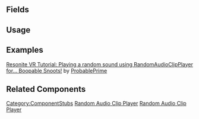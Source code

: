 <languages></languages> <translate>

## Fields

## Usage

## Examples

[Resonite VR Tutorial: Playing a random sound using
RandomAudioClipPlayer for... Boopable
Snoots!](https://www.youtube.com/watch?v=FNNEOZHKwyo) by
[ProbablePrime](User:ProbablePrime "wikilink")

## Related Components

</translate>

[Category:ComponentStubs](Category:ComponentStubs "wikilink") [Random
Audio Clip Player](Category:Components{{#translation:}} "wikilink")
[Random Audio Clip
Player](Category:Components:Media{{#translation:}} "wikilink")